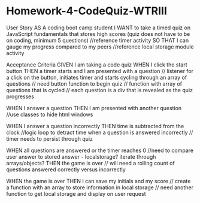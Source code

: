 # Homework-4-CodeQuiz-WTRIII

User Story
AS A coding boot camp student
I WANT to take a timed quiz on JavaScript fundamentals that stores high scores (quiz does not have to be on coding, minimum 5 questions)
//reference timer activity
SO THAT I can gauge my progress compared to my peers
//reference local storage module activity


Acceptance Criteria
GIVEN I am taking a code quiz
WHEN I click the start button
THEN a timer starts and I am presented with a question
// listener for a click on the button, initiates timer and starts cycling through an array of questions
// need button function to begin quiz
// function with array of questions that is cycled
// each question is a div that is revealed as the quiz progresses

WHEN I answer a question
THEN I am presented with another question
//use classes to hide html windows

WHEN I answer a question incorrectly
THEN time is subtracted from the clock
//logic loop to detract time when a question is answered incorrectly
// timer needs to persist through quiz

WHEN all questions are answered or the timer reaches 0
//need to compare user answer to stored answer - localstorage? iterate through arrays/objects?
THEN the game is over
// will need a rolling count of questions answered correctly versus incorrectly

WHEN the game is over
THEN I can save my initials and my score
// create a function with an array to store information in local storage
    // need another function to get local storage and display on user request